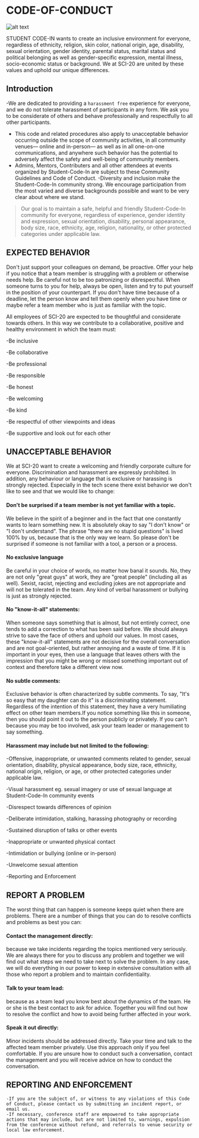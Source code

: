 # CODE-OF-CONDUCT
![alt text](desktop/coc.jpg/626/417)

STUDENT CODE-IN wants to create an inclusive environment for everyone, regardless of ethnicity, religion, skin color, national origin, age, disability, sexual orientation, gender identity, parental status, marital status and political belonging as well as gender-specific expression, mental illness, socio-economic status or background. We at SCI-20 are united by these values and uphold our unique differences.


## Introduction

-We are dedicated to providing a `harassment free` experience for everyone, and we do not tolerate harassment of participants in any form. We ask you to be considerate of others and behave professionally and respectfully to all other participants.
- This code and related procedures also apply to unacceptable behavior occurring outside the scope of community activities, in all community venues— online and in-person— as well as in all one-on-one communications, and anywhere such behavior has the potential to adversely affect the safety and well-being of community members.
- Admins, Mentors, Contributers and all other attendees at events organized by Student-Code-In are subject to these Community Guidelines and Code of Conduct.
-Diversity and inclusion make the Student-Code-In community strong. We encourage participation from the most varied and diverse backgrounds possible and want to be very clear about where we stand.


>Our goal is to maintain a safe, helpful and friendly Student-Code-In community for everyone, regardless of experience, gender identity and expression, sexual orientation, disability, personal appearance, body size, race, ethnicity, age, religion, nationality, or other protected categories under applicable law.

## EXPECTED BEHAVIOR
Don't just support your colleagues on demand, be proactive. Offer your help if you notice that a team member is struggling with a problem or otherwise needs help. Be careful not to be too patronizing or disrespectful. When someone turns to you for help, always be open, listen and try to put yourself in the position of your counterpart. If you don't have time because of a deadline, let the person know and tell them openly when you have time or maybe refer a team member who is just as familiar with the topic.

All employees of SCI-20 are expected to be thoughtful and considerate towards others. In this way we contribute to a collaborative, positive and healthy environment in which the team must:

-Be inclusive

-Be collaborative

-Be professional

-Be responsible

-Be honest

-Be welcoming

-Be kind

-Be respectful of other viewpoints and ideas

-Be supportive and look out for each other

## UNACCEPTABLE BEHAVIOR 
We at SCI-20 want to create a welcoming and friendly corporate culture for everyone. Discrimination and harassment are expressly prohibited. In addition, any behaviour or language that is exclusive or harassing is strongly rejected. Especially in the tech scene there exist behavior we don't like to see and that we would like to change:

#### Don't be surprised if a team member is not yet familiar with a topic.
We believe in the spirit of a beginner and in the fact that one constantly wants to learn something new. It is absolutely okay to say "I don't know" or "I don't understand". The phrase "there are no stupid questions" is lived 100% by us, because that is the only way we learn. So please don't be surprised if someone is not familiar with a tool, a person or a process.

#### No exclusive language
Be careful in your choice of words, no matter how banal it sounds. No, they are not only "great guys" at work, they are "great people" (including all as well). Sexist, racist, rejecting and excluding jokes are not appropriate and will not be tolerated in the team. Any kind of verbal harassment or bullying is just as strongly rejected.

#### No "know-it-all" statements:
When someone says something that is almost, but not entirely correct, one tends to add a correction to what has been said before. We should always strive to save the face of others and uphold our values. In most cases, these "know-it-all" statements are not decisive for the overall conversation and are not goal-oriented, but rather annoying and a waste of time. If it is important in your eyes, then use a language that leaves others with the impression that you might be wrong or missed something important out of context and therefore take a different view now.

#### No subtle comments:
Exclusive behavior is often characterized by subtle comments. To say, "It's so easy that my daughter can do it" is a discriminating statement. Regardless of the intention of this statement, they have a very humiliating effect on other team members.If you notice something like this in someone, then you should point it out to the person publicly or privately. If you can't because you may be too involved, ask your team leader or management to say something.

#### Harassment may include but not limited to the following:
-Offensive, inappropriate, or unwanted comments related to gender, sexual orientation, disability, physical appearance, body size, race, ethnicity, national origin, religion, or age, or other protected categories under applicable law.

-Visual harassment eg. sexual imagery or use of sexual language at Student-Code-In community events

-Disrespect towards differences of opinion

-Deliberate intimidation, stalking, harassing photography or recording

-Sustained disruption of talks or other events

-Inappropriate or unwanted physical contact

-Intimidation or bullying (online or in-person)

-Unwelcome sexual attention

-Reporting and Enforcement



## REPORT A PROBLEM
The worst thing that can happen is someone keeps quiet when there are problems. There are a number of things that you can do to resolve conflicts and problems as best you can:
#### Contact the management directly:
because we take incidents regarding the topics mentioned very seriously. We are always there for you to discuss any problem and together we will find out what steps we need to take next to solve the problem. In any case, we will do everything in our power to keep in extensive consultation with all those who report a problem and to maintain confidentiality.

#### Talk to your team lead:
because as a team lead you know best about the dynamics of the team. He or she is the best contact to ask for advice. Together you will find out how to resolve the conflict and how to avoid being further affected in your work.

#### Speak it out directly:
Minor incidents should be addressed directly. Take your time and talk to the affected team member privately. Use this approach only if you feel comfortable. If you are unsure how to conduct such a conversation, contact the management and you will receive advice on how to conduct the conversation.



## REPORTING AND ENFORCEMENT 
```re
-If you are the subject of, or witness to any violations of this Code of Conduct, please contact us by submitting an incident report, or email us.
-If necessary, conference staff are empowered to take appropriate actions that may include, but are not limited to, warnings, expulsion from the conference without refund, and referrals to venue security or local law enforcement.

